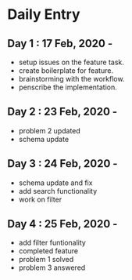 # Daily Entry

## Day 1 : 17 Feb, 2020 -

- setup issues on the feature task.
- create boilerplate for feature.
- brainstorming with the workflow.
- penscribe the implementation.

## Day 2 : 23 Feb, 2020 -

- problem 2 updated
- schema update

## Day 3 : 24 Feb, 2020 -

- schema update and fix
- add search functionality
- work on filter

## Day 4 : 25 Feb, 2020 -

- add filter funtionality
- completed feature
- problem 1 solved
- problem 3 answered
